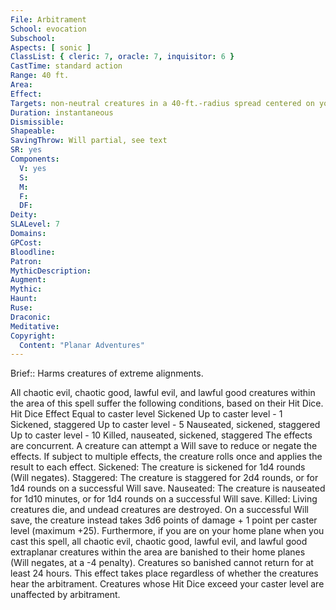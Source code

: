 ```yaml
---
File: Arbitrament
School: evocation
Subschool: 
Aspects: [ sonic ]
ClassList: { cleric: 7, oracle: 7, inquisitor: 6 }
CastTime: standard action
Range: 40 ft.
Area: 
Effect: 
Targets: non-neutral creatures in a 40-ft.-radius spread centered on you
Duration: instantaneous
Dismissible: 
Shapeable: 
SavingThrow: Will partial, see text
SR: yes
Components:
  V: yes
  S: 
  M: 
  F: 
  DF: 
Deity: 
SLALevel: 7
Domains: 
GPCost: 
Bloodline: 
Patron: 
MythicDescription: 
Augment: 
Mythic: 
Haunt: 
Ruse: 
Draconic: 
Meditative: 
Copyright:
  Content: "Planar Adventures"
---
```

Brief:: Harms creatures of extreme alignments.

All chaotic evil, chaotic good, lawful evil, and lawful good creatures within the area of this spell suffer the following conditions, based on their Hit Dice.  Hit Dice Effect  Equal to caster level Sickened  Up to caster level - 1 Sickened, staggered  Up to caster level - 5 Nauseated, sickened, staggered  Up to caster level - 10 Killed, nauseated, sickened, staggered  The effects are concurrent. A creature can attempt a Will save to reduce or negate the effects. If subject to multiple effects, the creature rolls once and applies the result to each effect.  Sickened: The creature is sickened for 1d4 rounds (Will negates).  Staggered: The creature is staggered for 2d4 rounds, or for 1d4 rounds on a successful Will save.  Nauseated: The creature is nauseated for 1d10 minutes, or for 1d4 rounds on a successful Will save.  Killed: Living creatures die, and undead creatures are destroyed. On a successful Will save, the creature instead takes 3d6 points of damage + 1 point per caster level (maximum +25).  Furthermore, if you are on your home plane when you cast this spell, all chaotic evil, chaotic good, lawful evil, and lawful good extraplanar creatures within the area are banished to their home planes (Will negates, at a -4 penalty). Creatures so banished cannot return for at least 24 hours. This effect takes place regardless of whether the creatures hear the arbitrament.  Creatures whose Hit Dice exceed your caster level are unaffected by arbitrament.
